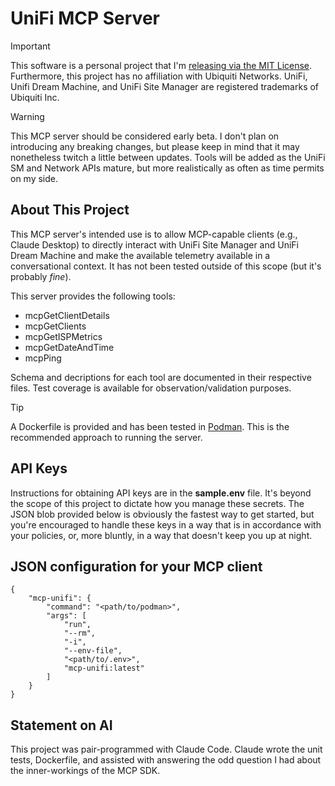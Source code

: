 # UniFi MCP Server

> [!IMPORTANT]
> This software is a personal project that I'm [releasing via the MIT License](https://github.com/sabler/mcp-unifi/blob/main/LICENSE). Furthermore, this project has no affiliation with Ubiquiti Networks. UniFi, Unifi Dream Machine, and UniFi Site Manager are registered trademarks of Ubiquiti Inc.

> [!WARNING]
> This MCP server should be considered early beta. I don't plan on introducing any breaking changes, but please keep in mind that it may nonetheless twitch a little between updates. Tools will be added as the UniFi SM and Network APIs mature, but more realistically as often as time permits on my side.


## About This Project
This MCP server's intended use is to allow MCP-capable clients (e.g., Claude Desktop) to directly interact with UniFi Site Manager and UniFi Dream Machine and make the available telemetry available in a conversational context. It has not been tested outside of this scope (but it's probably *fine*). 

This server provides the following tools:

- mcpGetClientDetails
- mcpGetClients
- mcpGetISPMetrics
- mcpGetDateAndTime
- mcpPing


Schema and decriptions for each tool are documented in their respective files. Test coverage is available for observation/validation purposes.

> [!TIP]
> A Dockerfile is provided and has been tested in [Podman](http://podman.io). This is the recommended approach to running the server.

## API Keys
Instructions for obtaining API keys are in the **sample.env** file. It's beyond the scope of this project to dictate how you manage these secrets. The JSON blob provided below is obviously the fastest way to get started, but you're encouraged to handle these keys in a way that is in accordance with your policies, or, more bluntly, in a way that doesn't keep you up at night.

## JSON configuration for your MCP client

    
    {
        "mcp-unifi": {
            "command": "<path/to/podman>",
            "args": [
                "run",
                "--rm",
                "-i",
                "--env-file",
                "<path/to/.env>",
                "mcp-unifi:latest"
            ]
        }
    }


## Statement on AI
This project was pair-programmed with Claude Code. Claude wrote the unit tests, Dockerfile, and assisted with answering the odd question I had about the inner-workings of the MCP SDK.
